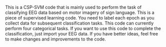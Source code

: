 This is a CSP-SVM code that is mainly used to perform the task of classifying EEG data based on motor imagery of sign language.
This is a piece of supervised learning code. You need to label each epoch as you collect data for subsequent classification tasks.
This code can currently perform four categorical tasks.
If you want to use this code to complete the classification, just import your EEG data. If you have better ideas, feel free to make changes and improvements to the code.
